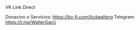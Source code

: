 VK Link Direct

Donacion o Servicios: https://ko-fi.com/licdwalterg
Telegram: https://t.me/WalterGarci
